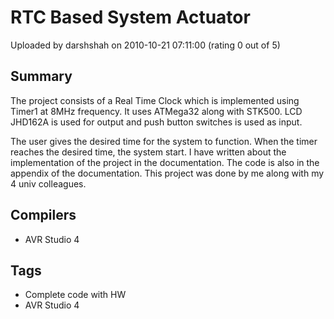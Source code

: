 # RTC Based System Actuator

Uploaded by darshshah on 2010-10-21 07:11:00 (rating 0 out of 5)

## Summary

The project consists of a Real Time Clock which is implemented using Timer1 at 8MHz frequency. It uses ATMega32 along with STK500. LCD JHD162A is used for output and push button switches is used as input.  

The user gives the desired time for the system to function. When the timer reaches the desired time, the system start. I have written about the implementation of the project in the documentation. The code is also in the appendix of the documentation. This project was done by me along with my 4 univ colleagues.

## Compilers

- AVR Studio 4

## Tags

- Complete code with HW
- AVR Studio 4
